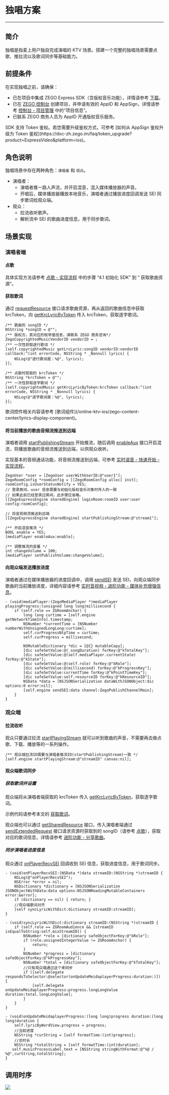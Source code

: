 # 独唱方案

---
  
## 简介

独唱是指麦上用户独自完成演唱的 KTV 场景。搭建一个完整的独唱场景需要点歌、推拉流以及歌词同步等基础能力。

## 前提条件

在实现独唱之前，请确保：

- 已在项目中集成 ZEGO Express SDK（含版权音乐功能），详情请参考 [下载](/online-ktv-ios/downloads)。
- 已在 [ZEGO 控制台](https://console.zego.im) 创建项目，并申请有效的 AppID 和 AppSign，详情请参考 [控制台 - 项目管理](/console/project-info) 中的“项目信息”。
- 已联系 ZEGO 商务人员为 AppID 开通版权音乐服务。

<Note title="说明">
SDK 支持 Token 鉴权。若您需要升级鉴权方式，可参考 [如何从 AppSign 鉴权升级为 Token 鉴权](https://doc-zh.zego.im/faq/token_upgrade?product=ExpressVideo&platform=ios)。
</Note>

## 角色说明

独唱场景中存在两种角色：`演唱者` 和 `观众`。

- 演唱者：
    - 演唱者推一路人声流，并开启混音，混入媒体播放器的声音。
    - 开唱后，媒体播放器播放本地音乐，演唱者通过播放进度回调发送 SEI 同步歌词给观众端。
- 观众：
    - 拉流收听歌声。
    - 解析流中 SEI 的歌曲进度信息，用于同步歌词。

## 场景实现

### 演唱者端

#### 点歌

具体实现方法请参考 [点歌 - 实现流程](/online-ktv-ios/implementation/song-selection) 中的步骤 “4.1 初始化 SDK” 到 “ 获取歌曲资源”。

#### 获取歌词

通过 [requestResource](https://doc-zh.zego.im/article/api?doc=Express_Video_SDK_API~objective-c_ios~class~ZegoCopyrightedMusic#request-resource-type-callback) 接口请求歌曲资源，再从返回的歌曲信息中获取 krcToken，向 [getKrcLyricByToken](https://doc-zh.zego.im/article/api?doc=Express_Video_SDK_API~objective-c_ios~class~ZegoCopyrightedMusic#get-krc-lyric-by-token-callback) 传入 krcToken，获取逐字歌词。

```objc
/** 歌曲的 songID */
NSString *songID = @"";
/** 版权方，其对应的枚举值信息，请联系 ZEGO 商务咨询*/
ZegoCopyrightedMusicVendorID vendorID = ; 
/** 一次性获取逐行歌词 */
[self.copyrightedMusic getLrcLyric:songID vendorID:vendorID callback:^(int errorCode, NSString * _Nonnull lyrics) {
    NSLog(@"逐行歌词是：%@", lyrics);
}];

/** 点歌时获取的 krcToken */
NSString *krcToken = @"";
/** 一次性获取逐字歌词 */
[self.copyrightedMusic getKrcLyricByToken:krcToken callback:^(int errorCode, NSString * _Nonnull lyrics) {
    NSLog(@"逐字歌词是：%@", lyrics);
}];
```

<Warning title="注意">
歌词控件相关内容请参考 [歌词组件](/online-ktv-ios/zego-content-center/lyrics-display-component)。
</Warning>


#### 将当前播放的歌曲音频流推送到远端

演唱者调用 [startPublishingStream](https://doc-zh.zego.im/article/api?doc=Express_Video_SDK_API~objective-c_ios~class~ZegoExpressEngine#start-publishing-stream) 开始推流，随后调用 [enableAux](https://doc-zh.zego.im/article/api?doc=Express_Video_SDK_API~ObjectiveC_ios~class~zego-media-player&jumpType=route#enable-aux) 接口开启混流，将播放歌曲的音频流推送到远端，以供观众收听。

<Note title="说明">

实现基本的音频通话功能，将音频流推送到远端，可参考 [实时语音 - 快速开始 - 实现流程](/real-time-voice-ios/quick-start/implementing-voice-call#使用步骤)。
</Note>

```objc
ZegoUser *user = [ZegoUser userWithUserID:@"user1"];
ZegoRoomConfig *roomConfig = [[ZegoRoomConfig alloc] init];
roomConfig.isUserStatusNotify = YES;
// 登录房间，user 信息需要与初始化版权音乐对象时传入的一致
// 如果此前已经登录过房间，此步骤应省略。
[[ZegoExpressEngine sharedEngine] loginRoom:roomID user:user config:roomConfig];

// 将音视频流推送到远端
[[ZegoExpressEngine sharedEngine] startPublishingStream:@"stream1"];
```
```objc
/** 开启混音推流 */
BOOL enable = YES;
[mediaPlayer enableAux:enable];

/** 调整推流的音量 */
int changeVolume = 100;
[mediaPlayer setPublishVolume:changeVolume];
```

#### 向观众端发送播放进度

演唱者通过在媒体播放器的进度回调中，调用 [sendSEI](https://doc-zh.zego.im/article/api?doc=Express_Video_SDK_API~objective-c_ios~class~ZegoExpressEngine#send-sei) 发送 SEI，向观众端同步歌曲的当前播放进度，详细内容请参考 [实时音视频 - 进阶功能 - 媒体补充增强信息](/real-time-video-android-java/communication/sei)。

```objc
- (void)mediaPlayer:(ZegoMediaPlayer *)mediaPlayer 
playingProgress:(unsigned long long)millisecond {
    if (self.role == ZGRoomAnchor) {
        long long curtime = [self.engine getNetworkTimeInfo].timestamp;
        NSNumber *currentTime = [NSNumber numberWithUnsignedLongLong:curtime];
        self.curProgressNtpTime = curtime;
        self.curProgress = millisecond;
        
        NSMutableDictionary *dic = [@{} mutableCopy];
        [dic safeSetValue:@(_songDuration) forKey:@"kTotalKey"];
        [dic safeSetValue:@(self.mediaPlayer.currentState) forKey:@"kState"];
        [dic safeSetValue:@(self.role) forKey:@"kRole"];
        [dic safeSetValue:@(millisecond) forKey:@"kProgressKey"];
        [dic safeSetValue:currentTime forKey:@"kPointTimeKey"];
        [dic safeSetValue:self.resourceID forKey:@"kResourceID"];
        NSData *data = [NSJSONSerialization dataWithJSONObject:dic options:0 error:nil];
        [self.engine sendSEI:data channel:ZegoPublishChannelMain];
    }
}
```
### 观众端

#### 拉流收听

观众只要通过拉流 [startPlayingStream](https://doc-zh.zego.im/article/api?doc=Express_Video_SDK_API~objective-c_ios~class~ZegoExpressEngine#start-playing-stream-canvas) 就可以听到歌曲的声音，不需要再去做点歌、下载、播放等的一系列操作。

```objc
/** 观众端拉流ID需要与演唱者推流ID(startPublishingStream)一致 */
[self.engine startPlayingStream:@"streamID" canvas:nil];
```

#### 观众端歌词同步

##### 获取歌词并设置

观众端将从演唱者端获取的 krcToken 传入 [getKrcLyricByToken](https://doc-zh.zego.im/article/api?doc=Express_Video_SDK_API~objective-c_ios~class~ZegoCopyrightedMusic#get-krc-lyric-by-token-callback)，获取逐字歌词。

示例代码请参考本文的 [获取歌词](/online-ktv-ios/implementation/ktv-solutions/solo#获取歌词)。

观众端也可以通过 [getSharedResource](https://doc-zh.zego.im/article/api?doc=Express_Video_SDK_API~objective-c_ios~class~ZegoCopyrightedMusic#get-shared-resource-type-callback) 接口，传入演唱者端通过 [sendExtendedRequest](https://doc-zh.zego.im/article/api?doc=Express_Video_SDK_API~objective-c_ios~class~ZegoCopyrightedMusic#send-extended-request-params-callback) 接口请求资源时获取到的 songID（请参考 [点歌](/online-ktv-ios/implementation/ktv-solutions/solo#点歌)），获取对应的歌词信息，详情请参考 [进阶功能 - 分享歌曲](/online-ktv-ios/zego-content-center/advanced-features#分享歌曲)。

##### 同步演唱者进度信息

观众通过 [onPlayerRecvSEI](https://doc-zh.zego.im/article/api?doc=Express_Video_SDK_API~objective-c_ios~protocol~ZegoEventHandler#on-player-recv-sei-stream-id) 回调收到 SEI 信息，获取进度信息，用于歌词同步。

```objc
- (void)onPlayerRecvSEI:(NSData *)data streamID:(NSString *)streamID {
    NSLog(@"onPlayerRecvSEI");
    NSError *error = nil;
    NSDictionary *dictionary = [NSJSONSerialization JSONObjectWithData:data options:NSJSONReadingMutableContainers error:&error];
    if (dictionary == nil) { return; }
    //观众端歌词对齐
    [self syncLyricWithDict:dictionary streamID:streamID];
}

- (void)syncLyricWithDict:dictionary streamID:(NSString *)streamID {
    if (self.role == ZGRoomAudience && [streamID isEqualToString:self.mixStreamID]) {
        NSNumber *role = [dictionary safeObjectForKey:@"kRole"];
        if (role.unsignedIntegerValue != ZGRoomAnchor) {
            return;
        }
        NSNumber *progress = [dictionary safeObjectForKey:@"kProgressKey"];
        NSNumber *total = [dictionary safeObjectForKey:@"kTotalKey"];
        //只有观众端通过这个来同步
        if ([self.delegate respondsToSelector:@selector(onUpdateMeidaplayerProgress:duration:)]) {
            [self.delegate onUpdateMeidaplayerProgress:progress.longLongValue duration:total.longLongValue];
        }
    }
}

- (void)onUpdateMeidaplayerProgress:(long long)progress duration:(long long)duration {
    self.lyricByWordView.progress = progress; 
    //当前进度
    NSString *curString = [self formatTime:(int)progress];
    //总时长
    NSString *totalString = [self formatTime:(int)duration];
   self.musicProcessLabel.text = [NSString stringWithFormat:@"%@ / %@",curString,totalString];
}
```

## 调用时序

<Frame width="512" height="auto" ><img src="https://doc-media.zego.im/sdk-doc/Pics/CopyrightedMusic/solo_new.png" /></Frame>
